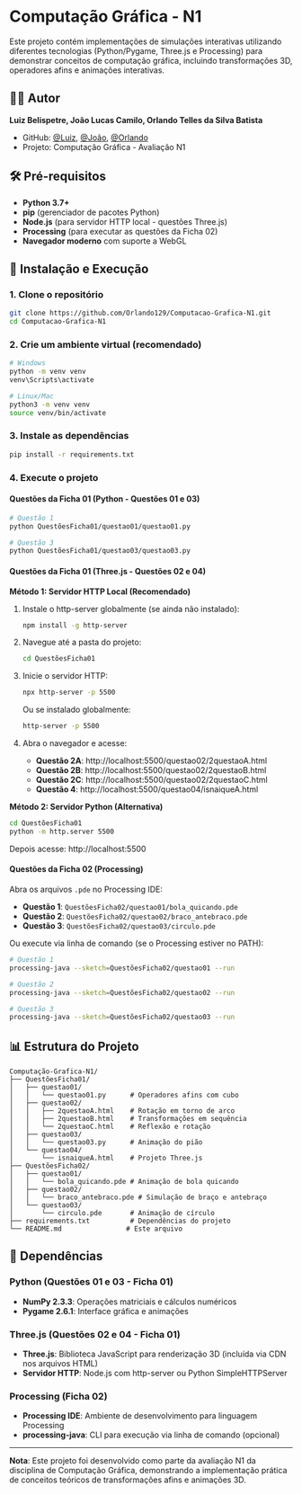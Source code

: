 # Computação Gráfica - N1

Este projeto contém implementações de simulações interativas utilizando diferentes tecnologias (Python/Pygame, Three.js e Processing) para demonstrar conceitos de computação gráfica, incluindo transformações 3D, operadores afins e animações interativas.

## 👨‍💻 Autor

**Luiz Belispetre, João Lucas Camilo, Orlando Telles da Silva Batista**
- GitHub: [@Luiz](https://github.com/K4L1B3), [@João](https://github.com/joaolucascamilo), [@Orlando](https://github.com/Orlando129)
- Projeto: Computação Gráfica - Avaliação N1

## 🛠️ Pré-requisitos

- **Python 3.7+**
- **pip** (gerenciador de pacotes Python)
- **Node.js** (para servidor HTTP local - questões Three.js)
- **Processing** (para executar as questões da Ficha 02)
- **Navegador moderno** com suporte a WebGL

## 🚀 Instalação e Execução

### 1. Clone o repositório
```bash
git clone https://github.com/Orlando129/Computacao-Grafica-N1.git
cd Computacao-Grafica-N1
```

### 2. Crie um ambiente virtual (recomendado)
```bash
# Windows
python -m venv venv
venv\Scripts\activate

# Linux/Mac
python3 -m venv venv
source venv/bin/activate
```

### 3. Instale as dependências
```bash
pip install -r requirements.txt
```

### 4. Execute o projeto

#### Questões da Ficha 01 (Python - Questões 01 e 03)
```bash
# Questão 1
python QuestõesFicha01/questao01/questao01.py

# Questão 3
python QuestõesFicha01/questao03/questao03.py
```

#### Questões da Ficha 01 (Three.js - Questões 02 e 04)

**Método 1: Servidor HTTP Local (Recomendado)**

1. Instale o http-server globalmente (se ainda não instalado):
   ```bash
   npm install -g http-server
   ```

2. Navegue até a pasta do projeto:
   ```bash
   cd QuestõesFicha01
   ```

3. Inicie o servidor HTTP:
   ```bash
   npx http-server -p 5500
   ```
   
   Ou se instalado globalmente:
   ```bash
   http-server -p 5500
   ```

4. Abra o navegador e acesse:
   - **Questão 2A**: http://localhost:5500/questao02/2questaoA.html
   - **Questão 2B**: http://localhost:5500/questao02/2questaoB.html
   - **Questão 2C**: http://localhost:5500/questao02/2questaoC.html
   - **Questão 4**: http://localhost:5500/questao04/isnaiqueA.html

**Método 2: Servidor Python (Alternativa)**

```bash
cd QuestõesFicha01
python -m http.server 5500
```

Depois acesse: http://localhost:5500

#### Questões da Ficha 02 (Processing)
Abra os arquivos `.pde` no Processing IDE:
- **Questão 1**: `QuestõesFicha02/questao01/bola_quicando.pde`
- **Questão 2**: `QuestõesFicha02/questao02/braco_antebraco.pde`
- **Questão 3**: `QuestõesFicha02/questao03/circulo.pde`

Ou execute via linha de comando (se o Processing estiver no PATH):
```bash
# Questão 1
processing-java --sketch=QuestõesFicha02/questao01 --run

# Questão 2
processing-java --sketch=QuestõesFicha02/questao02 --run

# Questão 3
processing-java --sketch=QuestõesFicha02/questao03 --run
```

## 📊 Estrutura do Projeto

```
Computação-Grafica-N1/
├── QuestõesFicha01/
│   ├── questao01/
│   │   └── questao01.py      # Operadores afins com cubo
│   ├── questao02/
│   │   ├── 2questaoA.html    # Rotação em torno de arco
│   │   ├── 2questaoB.html    # Transformações em sequência
│   │   └── 2questaoC.html    # Reflexão e rotação
│   ├── questao03/
│   │   └── questao03.py      # Animação do pião
│   └── questao04/
│       └── isnaiqueA.html    # Projeto Three.js
├── QuestõesFicha02/
│   ├── questao01/
│   │   └── bola_quicando.pde # Animação de bola quicando
│   ├── questao02/
│   │   └── braco_antebraco.pde # Simulação de braço e antebraço
│   └── questao03/
│       └── circulo.pde       # Animação de círculo
├── requirements.txt          # Dependências do projeto
└── README.md                # Este arquivo
```

## 🔧 Dependências

### Python (Questões 01 e 03 - Ficha 01)
- **NumPy 2.3.3**: Operações matriciais e cálculos numéricos
- **Pygame 2.6.1**: Interface gráfica e animações

### Three.js (Questões 02 e 04 - Ficha 01)
- **Three.js**: Biblioteca JavaScript para renderização 3D (incluída via CDN nos arquivos HTML)
- **Servidor HTTP**: Node.js com http-server ou Python SimpleHTTPServer

### Processing (Ficha 02)
- **Processing IDE**: Ambiente de desenvolvimento para linguagem Processing
- **processing-java**: CLI para execução via linha de comando (opcional)

---

**Nota**: Este projeto foi desenvolvido como parte da avaliação N1 da disciplina de Computação Gráfica, demonstrando a implementação prática de conceitos teóricos de transformações afins e animações 3D.